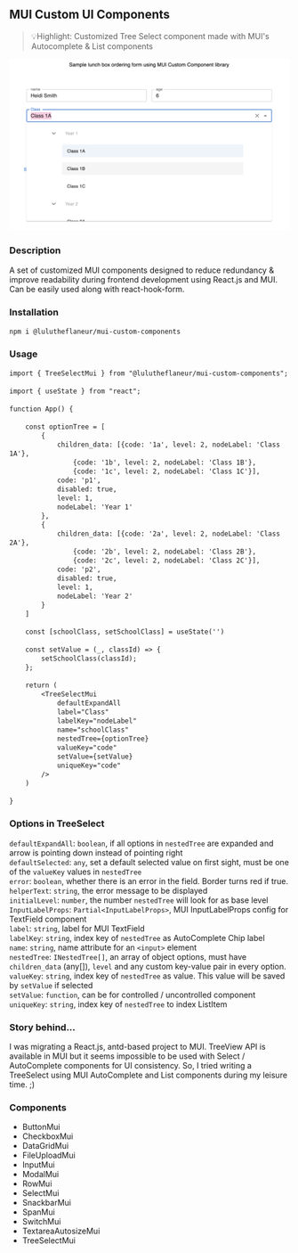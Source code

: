 ## MUI Custom UI Components

> 💡Highlight: Customized Tree Select component made with MUI's Autocomplete & List components

![TreeSelect](screenshots/TreeSelect.png)

### Description

A set of customized MUI components designed to reduce redundancy & improve readability during frontend development using
React.js and MUI. Can be easily
used along with react-hook-form.

### Installation

```
npm i @lulutheflaneur/mui-custom-components
```

### Usage

```
import { TreeSelectMui } from "@lulutheflaneur/mui-custom-components";

import { useState } from "react";

function App() {

    const optionTree = [
        {
            children_data: [{code: '1a', level: 2, nodeLabel: 'Class 1A'},
                {code: '1b', level: 2, nodeLabel: 'Class 1B'},
                {code: '1c', level: 2, nodeLabel: 'Class 1C'}],
            code: 'p1',
            disabled: true,
            level: 1,
            nodeLabel: 'Year 1'
        },
        {
            children_data: [{code: '2a', level: 2, nodeLabel: 'Class 2A'},
                {code: '2b', level: 2, nodeLabel: 'Class 2B'},
                {code: '2c', level: 2, nodeLabel: 'Class 2C'}],
            code: 'p2',
            disabled: true,
            level: 1,
            nodeLabel: 'Year 2'
        }
    ]

    const [schoolClass, setSchoolClass] = useState('')

    const setValue = (_, classId) => {
        setSchoolClass(classId);
    };

    return (
        <TreeSelectMui
            defaultExpandAll
            label="Class"
            labelKey="nodeLabel"
            name="schoolClass"
            nestedTree={optionTree}
            valueKey="code"
            setValue={setValue}
            uniqueKey="code"
        />
    )
    
}
```

### Options in TreeSelect

`defaultExpandAll`: `boolean`, if all options in `nestedTree` are expanded and arrow is pointing down instead of
pointing right  
`defaultSelected`: `any`, set a default selected value on first sight, must be one of the `valueKey` values
in `nestedTree`  
`error`: `boolean`, whether there is an error in the field. Border turns red if true.  
`helperText`: `string`, the error message to be displayed  
`initialLevel`: `number`, the number `nestedTree` will look for as base level  
`InputLabelProps`: `Partial<InputLabelProps>`, MUI InputLabelProps config for TextField component  
`label`: `string`, label for MUI TextField  
`labelKey`: `string`, index key of `nestedTree` as AutoComplete Chip label  
`name`: `string`, name attribute for an `<input>` element  
`nestedTree`: `INestedTree[]`, an array of object options, must have `children_data` (any[]), `level` and any custom
key-value pair in every option.  
`valueKey`: `string`, index key of `nestedTree` as value. This value will be saved by `setValue` if selected  
`setValue`: `function`, can be for controlled / uncontrolled component  
`uniqueKey`: `string`, index key of `nestedTree` to index ListItem

### Story behind...

I was migrating a React.js, antd-based project to MUI. TreeView API is available in MUI but it seems impossible to be
used with Select / AutoComplete components for UI consistency. So, I tried writing a TreeSelect using MUI AutoComplete
and List components during my leisure time. ;)

### Components

- ButtonMui
- CheckboxMui
- DataGridMui
- FileUploadMui
- InputMui
- ModalMui
- RowMui
- SelectMui
- SnackbarMui
- SpanMui
- SwitchMui
- TextareaAutosizeMui
- TreeSelectMui
